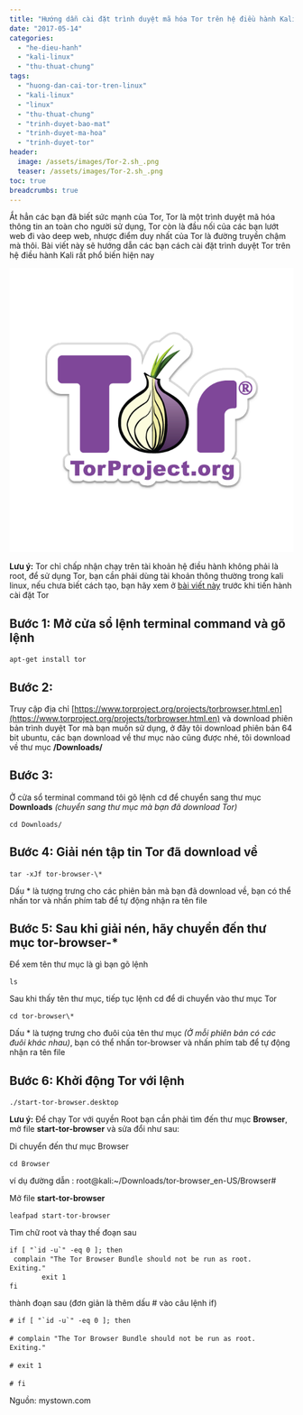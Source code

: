 ```yaml
---
title: "Hướng dẫn cài đặt trình duyệt mã hóa Tor trên hệ điều hành Kali Linux"
date: "2017-05-14"
categories: 
  - "he-dieu-hanh"
  - "kali-linux"
  - "thu-thuat-chung"
tags: 
  - "huong-dan-cai-tor-tren-linux"
  - "kali-linux"
  - "linux"
  - "thu-thuat-chung"
  - "trinh-duyet-bao-mat"
  - "trinh-duyet-ma-hoa"
  - "trinh-duyet-tor"
header:
  image: /assets/images/Tor-2.sh_.png
  teaser: /assets/images/Tor-2.sh_.png
toc: true
breadcrumbs: true
---
```


Ắt hẳn các bạn đã biết sức mạnh của Tor, Tor là một trình duyệt mã hóa thông tin an toàn cho người sử dụng, Tor còn là đầu nối của các bạn lướt web đi vào deep web, nhược điểm duy nhất của Tor là đường truyền chậm mà thôi. Bài viết này sẽ hướng dẫn các bạn cách cài đặt trình duyệt Tor trên hệ điều hành Kali rất phổ biến hiện nay

![Trình duyet tor](/assets/images/Tor-2.sh_.png)

**Lưu ý:** Tor chỉ chấp nhận chạy trên tài khoản hệ điều hành không phải là root, để sử dụng Tor, bạn cần phải dùng tài khoản thông thường trong kali linux, nếu chưa biết cách tạo, bạn hãy xem ở [bài viết này](http://www.mystown.com/2016/02/cach-tao-tai-khoan-thong-thuong-trong.html) trước khi tiến hành cài đặt Tor

## **Bước 1:** Mở cửa sổ lệnh terminal command và gõ lệnh

```terminal
apt-get install tor
```

## **Bước 2:**

Truy cập địa chỉ [https://www.torproject.org/projects/torbrowser.html.en](https://www.torproject.org/projects/torbrowser.html.en) và download phiên bản trình duyệt Tor mà bạn muốn sử dụng, ở đây tôi download phiên bản 64 bit ubuntu, các bạn download về thư mục nào cũng được nhé, tôi download về thư mục **/Downloads/**

## **Bước 3:**

Ở cửa sổ terminal command tôi gõ lệnh cd để chuyển sang thư mục **Downloads** _(chuyển sang thư mục mà bạn đã download Tor)_

```terminal
cd Downloads/
```

## **Bước 4:** Giải nén tập tin Tor đã download về

```terminal
tar -xJf tor-browser-\*
```

Dấu * là tượng trưng cho các phiên bản mà bạn đã download về, bạn có thể nhấn tor và nhấn phím tab để tự động nhận ra tên file

## **Bước 5:** Sau khi giải nén, hãy chuyển đến thư mục **tor-browser-\***

Để xem tên thư mục là gì bạn gõ lệnh

```terminal
ls
```

Sau khi thấy tên thư mục, tiếp tục lệnh cd để di chuyển vào thư mục Tor

```terminal
cd tor-browser\*
```

Dấu \* là tượng trưng cho đuôi của tên thư mục _(Ở mỗi phiên bản có các đuôi khác nhau)_, bạn có thể nhấn tor-browser và nhấn phím tab để tự động nhận ra tên file

## **Bước 6:** Khởi động Tor với lệnh

```terminal
./start-tor-browser.desktop
```

**Lưu ý:** Để chạy Tor với quyền Root bạn cần phải tìm đến thư mục **Browser**, mở file **start-tor-browser** và sửa đổi như sau:

Di chuyển đến thư mục Browser

```terminal
cd Browser
```

ví dụ đường dẫn : root@kali:~/Downloads/tor-browser\_en-US/Browser#

Mở file **start-tor-browser**

```terminal
leafpad start-tor-browser
```

Tìm chữ root và thay thế đoạn sau

```terminal
if [ "`id -u`" -eq 0 ]; then
 complain "The Tor Browser Bundle should not be run as root.  Exiting."
        exit 1
fi
```

thành đoạn sau (đơn giản là thêm dấu # vào câu lệnh if)

```terminal
# if [ "`id -u`" -eq 0 ]; then

# complain "The Tor Browser Bundle should not be run as root.  Exiting."

# exit 1

# fi
```

Nguồn: mystown.com
